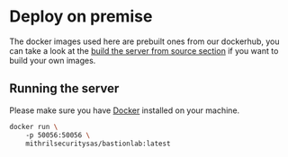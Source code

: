 # Deploy on premise

The docker images used here are prebuilt ones from our dockerhub, you can take a look at the [build the server from source section](../../quick-tour/quick-tour.ipynb#install-bastionlab-client) if you want to build your own images.


## Running the server

Please make sure you have [Docker](https://docs.docker.com/get-docker/) installed on your machine.

```bash	
docker run \ 
    -p 50056:50056 \
    mithrilsecuritysas/bastionlab:latest
```